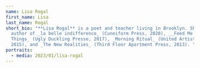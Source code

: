 ```yaml
---
name: Lisa Rogal
first_name: Lisa
last_name: Rogal
short_bio: "**Lisa Rogal** is a poet and teacher living in Brooklyn. She is the
  author of _la belle indifference_ (Cuneiform Press, 2020), __Feed Me Weird
  Things_ (Ugly Duckling Presse, 2017), _Morning Ritual_ (United Artists Books,
  2015), and _The New Realities_ (Third Floor Apartment Press, 2013). "
portraits:
  - media: 2023/01/lisa-rogal
---
```

